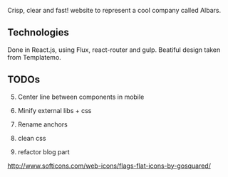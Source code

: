 Crisp, clear and fast! website to represent a cool company called Albars.

## Technologies
Done in React.js, using Flux, react-router and gulp. Beatiful design taken from Templatemo. 

## TODOs

5. Center line between components in mobile

6. Minify external libs + css

7. Rename anchors

9. clean css

10. refactor blog part

http://www.softicons.com/web-icons/flags-flat-icons-by-gosquared/